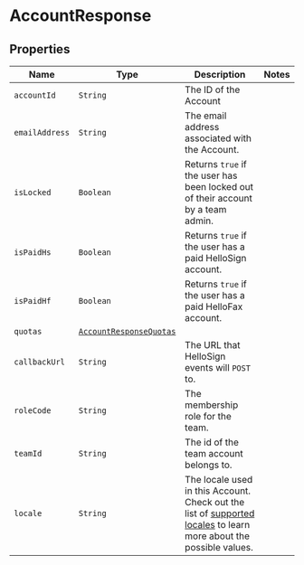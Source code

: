 

# AccountResponse



## Properties

Name | Type | Description | Notes
------------ | ------------- | ------------- | -------------
| `accountId` | ```String``` |  The ID of the Account  |  |
| `emailAddress` | ```String``` |  The email address associated with the Account.  |  |
| `isLocked` | ```Boolean``` |  Returns `true` if the user has been locked out of their account by a team admin.  |  |
| `isPaidHs` | ```Boolean``` |  Returns `true` if the user has a paid HelloSign account.  |  |
| `isPaidHf` | ```Boolean``` |  Returns `true` if the user has a paid HelloFax account.  |  |
| `quotas` | [```AccountResponseQuotas```](AccountResponseQuotas.md) |    |  |
| `callbackUrl` | ```String``` |  The URL that HelloSign events will `POST` to.  |  |
| `roleCode` | ```String``` |  The membership role for the team.  |  |
| `teamId` | ```String``` |  The id of the team account belongs to.  |  |
| `locale` | ```String``` |  The locale used in this Account. Check out the list of [supported locales](/api/reference/constants/#supported-locales) to learn more about the possible values.  |  |



